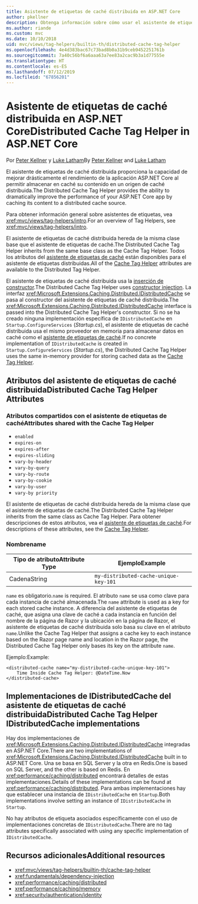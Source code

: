 ```yaml
---
title: Asistente de etiquetas de caché distribuida en ASP.NET Core
author: pkellner
description: Obtenga información sobre cómo usar el asistente de etiquetas de caché distribuida.
ms.author: riande
ms.custom: mvc
ms.date: 10/10/2018
uid: mvc/views/tag-helpers/builtin-th/distributed-cache-tag-helper
ms.openlocfilehash: 4e4d383bac67c73bad8b0a31b9ceb9452251761b
ms.sourcegitcommit: 7a40c56bf6a6aaa63a7ee83a2cac9b3a1d77555e
ms.translationtype: HT
ms.contentlocale: es-ES
ms.lasthandoff: 07/12/2019
ms.locfileid: "67856201"
---
```

# <a name="distributed-cache-tag-helper-in-aspnet-core"></a><span data-ttu-id="0c7c6-103">Asistente de etiquetas de caché distribuida en ASP.NET Core</span><span class="sxs-lookup"><span data-stu-id="0c7c6-103">Distributed Cache Tag Helper in ASP.NET Core</span></span>

<span data-ttu-id="0c7c6-104">Por [Peter Kellner](https://peterkellner.net) y [Luke Latham](https://github.com/guardrex)</span><span class="sxs-lookup"><span data-stu-id="0c7c6-104">By [Peter Kellner](https://peterkellner.net) and [Luke Latham](https://github.com/guardrex)</span></span>

<span data-ttu-id="0c7c6-105">El asistente de etiquetas de caché distribuida proporciona la capacidad de mejorar drásticamente el rendimiento de la aplicación ASP.NET Core al permitir almacenar en caché su contenido en un origen de caché distribuida.</span><span class="sxs-lookup"><span data-stu-id="0c7c6-105">The Distributed Cache Tag Helper provides the ability to dramatically improve the performance of your ASP.NET Core app by caching its content to a distributed cache source.</span></span>

<span data-ttu-id="0c7c6-106">Para obtener información general sobre asistentes de etiquetas, vea <xref:mvc/views/tag-helpers/intro>.</span><span class="sxs-lookup"><span data-stu-id="0c7c6-106">For an overview of Tag Helpers, see <xref:mvc/views/tag-helpers/intro>.</span></span>

<span data-ttu-id="0c7c6-107">El asistente de etiquetas de caché distribuida hereda de la misma clase base que el asistente de etiquetas de caché.</span><span class="sxs-lookup"><span data-stu-id="0c7c6-107">The Distributed Cache Tag Helper inherits from the same base class as the Cache Tag Helper.</span></span> <span data-ttu-id="0c7c6-108">Todos los atributos del [asistente de etiquetas de caché](xref:mvc/views/tag-helpers/builtin-th/cache-tag-helper) están disponibles para el asistente de etiquetas distribuidas.</span><span class="sxs-lookup"><span data-stu-id="0c7c6-108">All of the [Cache Tag Helper](xref:mvc/views/tag-helpers/builtin-th/cache-tag-helper) attributes are available to the Distributed Tag Helper.</span></span>

<span data-ttu-id="0c7c6-109">El asistente de etiquetas de caché distribuida usa la [inserción de constructor](xref:fundamentals/dependency-injection#constructor-injection-behavior).</span><span class="sxs-lookup"><span data-stu-id="0c7c6-109">The Distributed Cache Tag Helper uses [constructor injection](xref:fundamentals/dependency-injection#constructor-injection-behavior).</span></span> <span data-ttu-id="0c7c6-110">La interfaz <xref:Microsoft.Extensions.Caching.Distributed.IDistributedCache> se pasa al constructor del asistente de etiquetas de caché distribuida.</span><span class="sxs-lookup"><span data-stu-id="0c7c6-110">The <xref:Microsoft.Extensions.Caching.Distributed.IDistributedCache> interface is passed into the Distributed Cache Tag Helper's constructor.</span></span> <span data-ttu-id="0c7c6-111">Si no se ha creado ninguna implementación específica de `IDistributedCache` en `Startup.ConfigureServices` (*Startup.cs*), el asistente de etiquetas de caché distribuida usa el mismo proveedor en memoria para almacenar datos en caché como el [asistente de etiquetas de caché](xref:mvc/views/tag-helpers/builtin-th/cache-tag-helper).</span><span class="sxs-lookup"><span data-stu-id="0c7c6-111">If no concrete implementation of `IDistributedCache` is created in `Startup.ConfigureServices` (*Startup.cs*), the Distributed Cache Tag Helper uses the same in-memory provider for storing cached data as the [Cache Tag Helper](xref:mvc/views/tag-helpers/builtin-th/cache-tag-helper).</span></span>

## <a name="distributed-cache-tag-helper-attributes"></a><span data-ttu-id="0c7c6-112">Atributos del asistente de etiquetas de caché distribuida</span><span class="sxs-lookup"><span data-stu-id="0c7c6-112">Distributed Cache Tag Helper Attributes</span></span>

### <a name="attributes-shared-with-the-cache-tag-helper"></a><span data-ttu-id="0c7c6-113">Atributos compartidos con el asistente de etiquetas de caché</span><span class="sxs-lookup"><span data-stu-id="0c7c6-113">Attributes shared with the Cache Tag Helper</span></span>

* `enabled`
* `expires-on`
* `expires-after`
* `expires-sliding`
* `vary-by-header`
* `vary-by-query`
* `vary-by-route`
* `vary-by-cookie`
* `vary-by-user`
* `vary-by priority`

<span data-ttu-id="0c7c6-114">El asistente de etiquetas de caché distribuida hereda de la misma clase que el asistente de etiquetas de caché.</span><span class="sxs-lookup"><span data-stu-id="0c7c6-114">The Distributed Cache Tag Helper inherits from the same class as Cache Tag Helper.</span></span> <span data-ttu-id="0c7c6-115">Para obtener descripciones de estos atributos, vea el [asistente de etiquetas de caché](xref:mvc/views/tag-helpers/builtin-th/cache-tag-helper).</span><span class="sxs-lookup"><span data-stu-id="0c7c6-115">For descriptions of these attributes, see the [Cache Tag Helper](xref:mvc/views/tag-helpers/builtin-th/cache-tag-helper).</span></span>

### <a name="name"></a><span data-ttu-id="0c7c6-116">Nombre</span><span class="sxs-lookup"><span data-stu-id="0c7c6-116">name</span></span>

| <span data-ttu-id="0c7c6-117">Tipo de atributo</span><span class="sxs-lookup"><span data-stu-id="0c7c6-117">Attribute Type</span></span> | <span data-ttu-id="0c7c6-118">Ejemplo</span><span class="sxs-lookup"><span data-stu-id="0c7c6-118">Example</span></span>                               |
| -------------- | ------------------------------------- |
| <span data-ttu-id="0c7c6-119">Cadena</span><span class="sxs-lookup"><span data-stu-id="0c7c6-119">String</span></span>         | `my-distributed-cache-unique-key-101` |

<span data-ttu-id="0c7c6-120">`name` es obligatorio.</span><span class="sxs-lookup"><span data-stu-id="0c7c6-120">`name` is required.</span></span> <span data-ttu-id="0c7c6-121">El atributo `name` se usa como clave para cada instancia de caché almacenada.</span><span class="sxs-lookup"><span data-stu-id="0c7c6-121">The `name` attribute is used as a key for each stored cache instance.</span></span> <span data-ttu-id="0c7c6-122">A diferencia del asistente de etiquetas de caché, que asigna una clave de caché a cada instancia en función del nombre de la página de Razor y la ubicación en la página de Razor, el asistente de etiquetas de caché distribuida solo basa su clave en el atributo `name`.</span><span class="sxs-lookup"><span data-stu-id="0c7c6-122">Unlike the Cache Tag Helper that assigns a cache key to each instance based on the Razor page name and location in the Razor page, the Distributed Cache Tag Helper only bases its key on the attribute `name`.</span></span>

<span data-ttu-id="0c7c6-123">Ejemplo:</span><span class="sxs-lookup"><span data-stu-id="0c7c6-123">Example:</span></span>

```cshtml
<distributed-cache name="my-distributed-cache-unique-key-101">
    Time Inside Cache Tag Helper: @DateTime.Now
</distributed-cache>
```

## <a name="distributed-cache-tag-helper-idistributedcache-implementations"></a><span data-ttu-id="0c7c6-124">Implementaciones de IDistributedCache del asistente de etiquetas de caché distribuida</span><span class="sxs-lookup"><span data-stu-id="0c7c6-124">Distributed Cache Tag Helper IDistributedCache implementations</span></span>

<span data-ttu-id="0c7c6-125">Hay dos implementaciones de <xref:Microsoft.Extensions.Caching.Distributed.IDistributedCache> integradas en ASP.NET Core.</span><span class="sxs-lookup"><span data-stu-id="0c7c6-125">There are two implementations of <xref:Microsoft.Extensions.Caching.Distributed.IDistributedCache> built in to ASP.NET Core.</span></span> <span data-ttu-id="0c7c6-126">Una se basa en SQL Server y la otra en Redis.</span><span class="sxs-lookup"><span data-stu-id="0c7c6-126">One is based on SQL Server, and the other is based on Redis.</span></span> <span data-ttu-id="0c7c6-127">En <xref:performance/caching/distributed> encontrará detalles de estas implementaciones.</span><span class="sxs-lookup"><span data-stu-id="0c7c6-127">Details of these implementations can be found at <xref:performance/caching/distributed>.</span></span> <span data-ttu-id="0c7c6-128">Para ambas implementaciones hay que establecer una instancia de `IDistributedCache` en `Startup`.</span><span class="sxs-lookup"><span data-stu-id="0c7c6-128">Both implementations involve setting an instance of `IDistributedCache` in `Startup`.</span></span>

<span data-ttu-id="0c7c6-129">No hay atributos de etiqueta asociados específicamente con el uso de implementaciones concretas de `IDistributedCache`.</span><span class="sxs-lookup"><span data-stu-id="0c7c6-129">There are no tag attributes specifically associated with using any specific implementation of `IDistributedCache`.</span></span>

## <a name="additional-resources"></a><span data-ttu-id="0c7c6-130">Recursos adicionales</span><span class="sxs-lookup"><span data-stu-id="0c7c6-130">Additional resources</span></span>

* <xref:mvc/views/tag-helpers/builtin-th/cache-tag-helper>
* <xref:fundamentals/dependency-injection>
* <xref:performance/caching/distributed>
* <xref:performance/caching/memory>
* <xref:security/authentication/identity>
